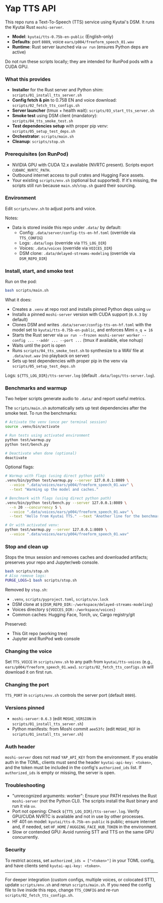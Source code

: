 # Yap TTS API

This repo runs a Text-To-Speech (TTS) service using Kyutai's DSM. It runs the Kyutai Rust `moshi-server`.

- **Model**: `kyutai/tts-0.75b-en-public` (English-only)
- **Defaults**: port `8089`, voice `ears/p004/freeform_speech_01.wav`
- **Runtime**: Rust server launched via `uv run` (ensures Python deps are active)

Do not run these scripts locally; they are intended for RunPod pods with a CUDA GPU.

### What this provides
- **Installer** for the Rust server and Python shim: `scripts/01_install_tts_server.sh`
- **Config fetch & pin** to 0.75B EN and voice download: `scripts/02_fetch_tts_configs.sh`
- **Server launcher** (tmux + health wait): `scripts/03_start_tts_server.sh`
- **Smoke test** using DSM client (mandatory): `scripts/04_tts_smoke_test.sh`
- **Test dependencies setup** with proper pip venv: `scripts/05_setup_test_deps.sh`
- **Orchestrator**: `scripts/main.sh`
- **Cleanup**: `scripts/stop.sh`

### Prerequisites (on RunPod)
- NVIDIA GPU with CUDA 12.x available (NVRTC present). Scripts export `CUDARC_NVRTC_PATH`.
- Outbound internet access to pull crates and Hugging Face assets.
- Your existing `scripts/env.sh` (optional but supported). If it's missing, the scripts still run because `main.sh`/`stop.sh` guard their sourcing.

### Environment
Edit `scripts/env.sh` to adjust ports and voice.

Notes:
- Data is stored inside this repo under `.data/` by default:
  - Config: `.data/server/config-tts-en-hf.toml` (override via `TTS_CONFIG`)
  - Logs: `.data/logs` (override via `TTS_LOG_DIR`)
  - Voices: `.data/voices` (override via `VOICES_DIR`)
  - DSM clone: `.data/delayed-streams-modeling` (override via `DSM_REPO_DIR`)

### Install, start, and smoke test
Run on the pod:

```bash
bash scripts/main.sh
```

What it does:
- Creates a `.venv` at repo root and installs pinned Python deps using `uv`
- Installs a pinned `moshi-server` version with CUDA support (`0.6.3` by default)
- Clones DSM and writes `.data/server/config-tts-en-hf.toml` with the model set to `kyutai/tts-0.75b-en-public`, and enforces Mimi `n_q = 16`
- Starts the Rust server via `uv run --frozen moshi-server worker --config ... --addr ... --port ...` (tmux if available, else nohup)
- Waits until the port is open
- Runs `scripts/04_tts_smoke_test.sh` to synthesize to a WAV file at `.data/out.wav` (no playback on server)
- Sets up test dependencies with proper pip in the venv via `scripts/05_setup_test_deps.sh`

Logs: `${TTS_LOG_DIR}/tts-server.log` (default `.data/logs/tts-server.log`).

### Benchmarks and warmup
Two helper scripts generate audio to `.data/` and report useful metrics.

The `scripts/main.sh` automatically sets up test dependencies after the smoke test. To run the benchmarks:

```bash
# Activate the venv (once per terminal session)
source .venv/bin/activate

# Run tests using activated environment
python test/warmup.py
python test/bench.py

# Deactivate when done (optional)
deactivate
```

Optional flags:

```bash
# Warmup with flags (using direct python path)
.venv/bin/python test/warmup.py --server 127.0.0.1:8089 \
  --voice ".data/voices/ears/p004/freeform_speech_01.wav" \
  --text "Warming up the model and caches."

# Benchmark with flags (using direct python path)
.venv/bin/python test/bench.py --server 127.0.0.1:8089 \
  --n 20 --concurrency 5 \
  --voice ".data/voices/ears/p004/freeform_speech_01.wav" \
  --text "Hello from Kyutai TTS." --text "Another line for the benchmark."

# Or with activated venv:
python test/warmup.py --server 127.0.0.1:8089 \
  --voice ".data/voices/ears/p004/freeform_speech_01.wav"
```

### Stop and clean up
Stops the tmux session and removes caches and downloaded artifacts; preserves your repo and Jupyter/web console.

```bash
bash scripts/stop.sh
# Also remove logs:
PURGE_LOGS=1 bash scripts/stop.sh
```

Removed by `stop.sh`:
- `.venv`, `scripts/pyproject.toml`, `scripts/uv.lock`
- DSM clone at `${DSM_REPO_DIR:-/workspace/delayed-streams-modeling}`
- Voices directory `${VOICES_DIR:-/workspace/voices}`
- Common caches: Hugging Face, Torch, uv, Cargo registry/git

Preserved:
- This Git repo (working tree)
- Jupyter and RunPod web console

### Changing the voice
Set `TTS_VOICE` in `scripts/env.sh` to any path from `kyutai/tts-voices` (e.g., `ears/p004/freeform_speech_01.wav`). `scripts/02_fetch_tts_configs.sh` will download it on first run.

### Changing the port
`TTS_PORT` in `scripts/env.sh` controls the server port (default `8089`).

### Versions pinned
- `moshi-server`: `0.6.3` (edit `MOSHI_VERSION` in `scripts/01_install_tts_server.sh`)
- Python manifests: from Moshi commit `aee53fc` (edit `MOSHI_REF` in `scripts/01_install_tts_server.sh`)

### Auth header
`moshi-server` does not read `YAP_API_KEY` from the environment. If you enable auth in the TOML, clients must send the header `kyutai-api-key: <token>`, and the token must be included in the config's `authorized_ids` list. If `authorized_ids` is empty or missing, the server is open.

### Troubleshooting
- "unrecognized arguments: worker": Ensure your PATH resolves the Rust `moshi-server` (not the Python CLI). The scripts install the Rust binary and run it via `uv`.
- Port not opening: Check `${TTS_LOG_DIR}/tts-server.log`. Verify GPU/CUDA NVRTC is available and not in use by other processes.
- HF 401 on model: `kyutai/tts-0.75b-en-public` is public; ensure internet and, if needed, set `HF_HOME` / `HUGGING_FACE_HUB_TOKEN` in the environment.
- Slow or contended GPU: Avoid running STT and TTS on the same GPU concurrently.

### Security
To restrict access, set `authorized_ids = ["<token>"]` in your TOML config, and have clients send `kyutai-api-key: <token>`.

---

For deeper integration (custom configs, multiple voices, or colocated STT), update `scripts/env.sh` and rerun `scripts/main.sh`. If you need the config file to live inside this repo, change `TTS_CONFIG` and re-run `scripts/02_fetch_tts_configs.sh`.
